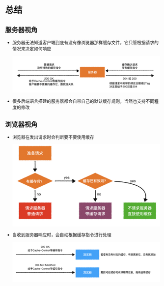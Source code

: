 # 总结

## 服务器视角

+ 服务器无法知道客户端到底有没有像浏览器那样缓存文件，它只管根据请求的情况来决定如何响应

  ![image9](image/image9.png)

+ 很多后端语言搭建的服务器都会自带自己的默认缓存规则，当然也支持不同程度的修改

## 浏览器视角

+ 浏览器在发出请求时会判断要不要使用缓存

  ![image10](image/image10.png)

+ 当收到服务器响应时，会自动根据缓存指令进行处理

  ![image11](image/image11.png)
